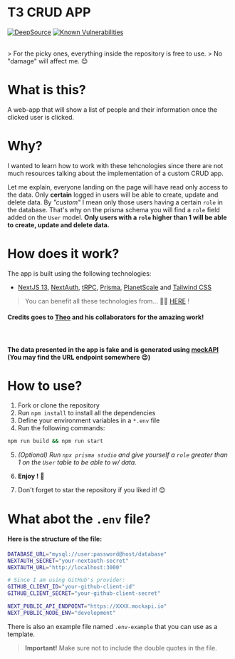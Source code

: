 # T3 CRUD APP

[![DeepSource](https://deepsource.io/gh/Moltivie/the-t3-stack.svg/?label=active+issues&show_trend=true&token=Xm8OI4BG1FSCgLi7j-f3PeYW)](https://deepsource.io/gh/Moltivie/the-t3-stack/?ref=repository-badge) [![Known Vulnerabilities](https://snyk.io/test/github/Moltivie/the-t3-stack/badge.svg)](https://snyk.io/test/github/Moltivie/the-t3-stack)

<br>
> For the picky ones, everything inside the repository is free to use.
> No "damage" will affect me. 😊

# What is this?

A web-app that will show a list of people and their information once the clicked user is clicked.

# Why?

I wanted to learn how to work with these tehcnologies since there are not much resources talking about the implementation of a custom CRUD app.

Let me explain, everyone landing on the page will have read only access to the data. Only **certain** logged in users will be able to create, update and delete data. By _"custom"_ I mean only those users having a certain `role` in the database. That's why on the prisma schema you will find a `role` field added on the `User` model. **Only users with a `role` higher than 1 will be able to create, update and delete data.**

# How does it work?

The app is built using the following technologies:

- [NextJS 13](https://nextjs.org/blog/next-13), [NextAuth](https://next-auth.js.org/), [tRPC](https://trpc.io/), [Prisma](https://www.prisma.io/), [PlanetScale](https://planetscale.com/) and [Tailwind CSS](https://tailwindcss.com/)

> You can benefit all these technologies from... 🥁🥁 [HERE](https://init.tips/) !

#### Credits goes to [Theo](https://twitter.com/t3dotgg) and his collaborators for the amazing work!

<br>

#### The data presented in the app is fake and is generated using [mockAPI](https://mockapi.io/) (You may find the URL endpoint somewhere 😉)

# How to use?

1.  Fork or clone the repository
2.  Run `npm install` to install all the dependencies
3.  Define your environment variables in a `*.env` file
4.  Run the following commands:

```bash
npm run build && npm run start
```

5. _(Optional) Run `npx prisma studio` and give yourself a `role` greater than 1 on the `User` table to be able to w/ data._

6. **Enjoy !** 🎉
7. Don't forget to star the repository if you liked it! 😊

# What abot the `.env` file?

#### Here is the structure of the file:

```bash
DATABASE_URL="mysql://user:password@host/database"
NEXTAUTH_SECRET="your-nextauth-secret"
NEXTAUTH_URL="http://localhost:3000"

# Since I am using GitHub's provider:
GITHUB_CLIENT_ID="your-github-client-id"
GITHUB_CLIENT_SECRET="your-github-client-secret"

NEXT_PUBLIC_API_ENDPOINT="https://XXXX.mockapi.io"
NEXT_PUBLIC_NODE_ENV="development"
```

There is also an example file named `.env-example` that you can use as a template.

> **Important!** Make sure not to include the double quotes in the file.
